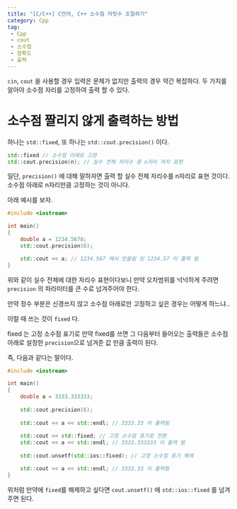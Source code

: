 ```yaml
---
title: "[C/C++] C언어, C++ 소수점 자릿수 조절하기"
category: Cpp
tag:
 - Cpp
 - cout
 - 소수점
 - 정확도
 - 출력
---
```


`cin`, `cout` 을 사용할 경우 입력은 문제가 없지만 출력의 경우 약간 복잡하다. 두 가지를 알아야 소수점 자리를 고정하여 출력 할 수 있다.

# 소수점 짤리지 않게 출력하는 방법

하나는 `std::fixed`, 또 하나는 `std::cout.precision()` 이다.

```cpp
std::fixed // 소수점 아래로 고정
std::cout.precision(n);	// 실수 전체 자리수 중 n자리 까지 표현
```

일단, `precision()` 에 대해 말하자면 출력 할 실수 전체 자리수를 n자리로 표현 것이다. 소수점 아래로 n자리만큼 고정하는 것이 아니다.

아래 예시를 보자.

```cpp
#include <iostream>

int main()
{
    double a = 1234.5678;
    std::cout.precision(6);

    std::cout << a;	// 1234.567 에서 반올림 된 1234.57 이 출력 됨
}
```
 
위와 같이 실수 전체에 대한 자리수 표현이다보니 만약 오차범위를 넉넉하게 주려면 `precision` 의 파라미터를 큰 수로 넘겨주어야 한다.

만약 정수 부분은 신경쓰지 않고 소수점 아래로만 고정하고 싶은 경우는 어떻게 하느냐..

이럴 때 쓰는 것이 `fixed` 다.

fixed 는 고정 소수점 표기로 만약 fixed를 쓰면 그 다음부터 들어오는 출력들은 소수점 아래로 설정한 `precision`으로 넘겨준 값 만큼 출력이 된다.

즉, 다음과 같다는 말이다.

```cpp
#include <iostream>

int main()
{
    double a = 3333.333333;
    
    std::cout.precision(6);
    
    std::cout << a << std::endl; // 3333.33 이 출력됨
    
    std::cout << std::fixed; // 고정 소수점 표기로 전환
    std::cout << a << std::endl; // 3333.333333 이 출력 됨
    
    std::cout.unsetf(std::ios::fixed); // 고정 소수점 표기 해제

    std::cout << a << std::endl; // 3333.33 이 출력됨
}
```

위처럼 만약에 `fixed`를 해제하고 싶다면 `cout.unsetf()` 에 `std::ios::fixed` 를 넘겨주면 된다.
